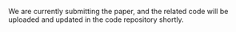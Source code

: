 We are currently submitting the paper, and the related code will be uploaded and updated in the code repository shortly.
